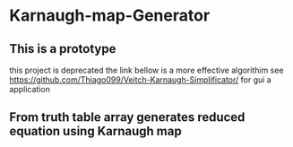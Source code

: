 # Karnaugh-map-Generator
## This is a prototype
this project is deprecated the link bellow is a more effective algorithim
see https://github.com/Thiago099/Veitch-Karnaugh-Simplificator/ for gui a application

## From truth table array generates reduced equation using Karnaugh map
